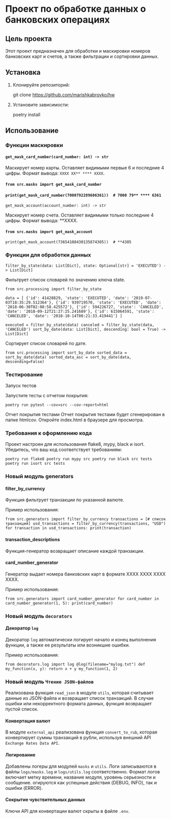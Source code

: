 # Проект по обработке данных о банковских операциях

## Цель проекта

Этот проект предназначен для обработки и маскировки номеров банковских карт и счетов, а также фильтрации и сортировки данных.

## Установка

1. Клонируйте репозиторий:
    
    git clone <https://github.com/marishkabrovko/hw>

    

2. Установите зависимости:
    
    poetry install
    

## Использование

### Функции маскировки

#### `get_mask_card_number(card_number: int) -> str`

Маскирует номер карты. Оставляет видимыми первые 6 и последние 4 цифры. Формат вывода: `XXXX XX** **** XXXX`.


#### `from src.masks import get_mask_card_number`

#### `print(get_mask_card_number(7000792289606361))  # 7000 79** **** 6361`
`get_mask_account(account_number: int) -> str`

Маскирует номер счета. Оставляет видимыми только последние 4 цифры. Формат вывода: **XXXX.


#### `from src.masks import get_mask_account`

`print(get_mask_account(73654108430135874305))  # **4305`

### Функции для обработки данных

`filter_by_state(data: List[Dict], state: Optional[str] = 'EXECUTED') -> List[Dict]`

Фильтрует список словарей по значению ключа state.


`from src.processing import filter_by_state`

`data = [
    {'id': 41428829, 'state': 'EXECUTED', 'date': '2019-07-03T18:35:29.512364'},
    {'id': 939719570, 'state': 'EXECUTED', 'date': '2018-06-30T02:08:58.425572'},
    {'id': 594226727, 'state': 'CANCELED', 'date': '2018-09-12T21:27:25.241689'},
    {'id': 615064591, 'state': 'CANCELED', 'date': '2018-10-14T08:21:33.419441'}
]`

`executed = filter_by_state(data)
canceled = filter_by_state(data, 'CANCELED')
sort_by_date(data: List[Dict], descending: bool = True) -> List[Dict]`

Сортирует список словарей по дате.

`from src.processing import sort_by_date
sorted_data = sort_by_date(data)
sorted_data_asc = sort_by_date(data, descending=False)`

### Тестирование
Запуск тестов

Запустите тесты с отчетом покрытия:


`poetry run pytest --cov=src --cov-report=html`

Отчет покрытия тестами
Отчет покрытия тестами будет сгенерирован в папке htmlcov. Откройте index.html в браузере для просмотра.

### Требования к оформлению кода
Проект настроен для использования flake8, mypy, black и isort. Убедитесь, что ваш код соответствует требованиям:

`
poetry run flake8
poetry run mypy src
poetry run black src tests
poetry run isort src tests
`

### Новый модуль generators

#### filter_by_currency

Функция фильтрует транзакции по указанной валюте.

Пример использования:

`from src.generators import filter_by_currency
transactions = [# список транзакций]
usd_transactions = filter_by_currency(transactions, "USD")
for transaction in usd_transactions:
    print(transaction)`

#### transaction_descriptions

Функция-генератор возвращает описание каждой транзакции.
#### card_number_generator

Генератор выдает номера банковских карт в формате XXXX XXXX XXXX XXXX.

Пример использования:

`from src.generators import card_number_generator
for card_number in card_number_generator(1, 5):
    print(card_number)`

### Новый модуль `decorators`

#### Декоратор `log`

Декоратор `log` автоматически логирует начало и конец выполнения функции, а также ее результаты или возникшие ошибки.

Пример использования:


`from decorators.log import log
@log(filename="mylog.txt")
def my_function(x, y):
    return x + y
my_function(1, 2)`

### Новый модуль `Чтение JSON-файлов`

Реализована функция `read_json` в модуле `utils`, которая считывает данные из JSON-файла и возвращает список транзакций.
В случае ошибки или некорректного формата данных, функция возвращает пустой список.

#### Конвертация валют

В модуле `external_api` реализована функция `convert_to_rub`, которая конвертирует суммы транзакций в рубли, используя внешний API `Exchange Rates Data API`.

#### Логирование
Добавлены логеры для модулей `masks` и `utils`.
Логи записываются в файлы `logs/masks.log` и `logs/utils.log` соответственно.
Формат логов включает метку времени, название модуля, уровень серьезности и сообщение.
огируются как успешные действия (DEBUG, INFO), так и ошибки (ERROR).

#### Сокрытие чувствительных данных
Ключи API для конвертации валют скрыты в файле `.env`.